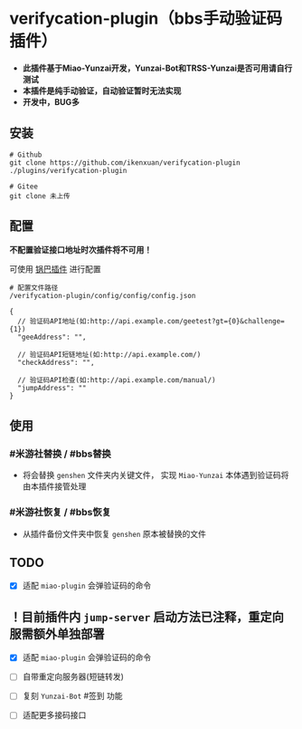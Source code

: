 # verifycation-plugin（bbs手动验证码插件）
* **此插件基于Miao-Yunzai开发，Yunzai-Bot和TRSS-Yunzai是否可用请自行测试**
* **本插件是纯手动验证，自动验证暂时无法实现**
* **开发中，BUG多**
## 安装

```
# Github
git clone https://github.com/ikenxuan/verifycation-plugin ./plugins/verifycation-plugin
```

```
# Gitee
git clone 未上传
```
## 配置
**不配置验证接口地址时次插件将不可用！**

可使用 [锅巴插件](https://github.com/guoba-yunzai/guoba-plugin.git) 进行配置
```
# 配置文件路径
/verifycation-plugin/config/config/config.json
```
```
{
  // 验证码API地址(如:http://api.example.com/geetest?gt={0}&challenge={1})
  "geeAddress": "", 

  // 验证码API短链地址(如:http://api.example.com/)
  "checkAddress": "",

  // 验证码API检查(如:http://api.example.com/manual/)
  "jumpAddress": ""
}
```
## 使用
### #米游社替换 / #bbs替换
* 将会替换 `genshen` 文件夹内关键文件， 实现 `Miao-Yunzai` 本体遇到验证码将由本插件接管处理

### #米游社恢复 / #bbs恢复
* 从插件备份文件夹中恢复 `genshen` 原本被替换的文件

## TODO
- [x] 适配 `miao-plugin` 会弹验证码的命令

**！目前插件内 `jump-server` 启动方法已注释，重定向服需额外单独部署**
---
- [x] 适配 `miao-plugin` 会弹验证码的命令

- [ ] 自带重定向服务器(短链转发)

- [ ] 复刻 `Yunzai-Bot` #签到 功能

- [ ] 适配更多接码接口